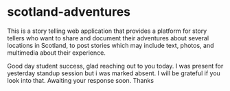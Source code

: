 # scotland-adventures
This is a story telling web application that provides a platform for story tellers who want to share and document their adventures about several locations in Scotland, to post stories which may include text, photos, and multimedia about their experience.


Good day student success, glad reaching out to you today. I was present for yesterday standup session but i was marked absent. I will be grateful if you look into that. Awaiting your response soon. Thanks
